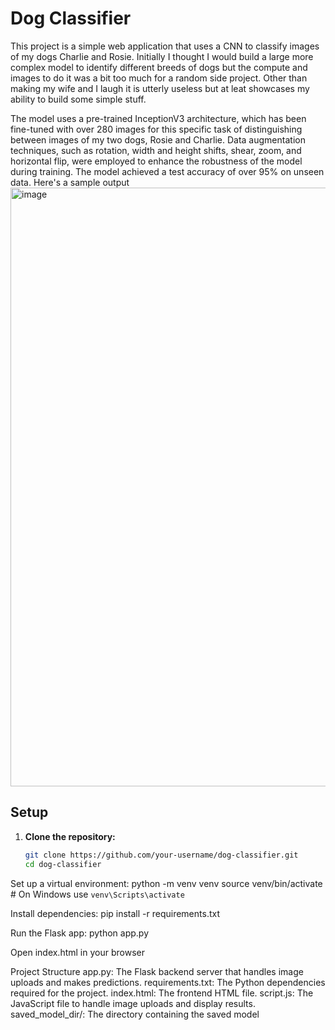 # Dog Classifier

This project is a simple web application that uses a CNN to classify images of my dogs Charlie and Rosie. 
Initially I thought I would build a large more complex model to identify different breeds of dogs but the compute and images to do it was a bit too much for a random side project. 
Other than making my wife and I laugh it is utterly useless but at leat showcases my ability to build some simple stuff. 

The model uses a pre-trained InceptionV3 architecture, which has been fine-tuned with over 280 images for this specific task of distinguishing between images of my two dogs, Rosie and Charlie. 
Data augmentation techniques, such as rotation, width and height shifts, shear, zoom, and horizontal flip, were employed to enhance the robustness of the model during training. The model achieved a test accuracy of over 95% on unseen data. 
Here's a sample output<img width="958" alt="image" src="https://github.com/gggrecco/CavNet-CNN-for-Dog-Classification-/assets/72873244/78353f21-19d9-431f-a7c0-75c5d96d9c7e">

## Setup

1. **Clone the repository:**
   ```bash
   git clone https://github.com/your-username/dog-classifier.git
   cd dog-classifier
Set up a virtual environment:
python -m venv venv
source venv/bin/activate  # On Windows use `venv\Scripts\activate`

Install dependencies:
pip install -r requirements.txt

Run the Flask app:
python app.py

Open index.html in your browser

Project Structure
app.py: The Flask backend server that handles image uploads and makes predictions.
requirements.txt: The Python dependencies required for the project.
index.html: The frontend HTML file.
script.js: The JavaScript file to handle image uploads and display results.
saved_model_dir/: The directory containing the saved model 

